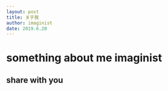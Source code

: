 ```yaml
---
layout: post
title: 关于我
author: imaginist
date: 2019.6.20
---
```


# something about me imaginist
## share with you